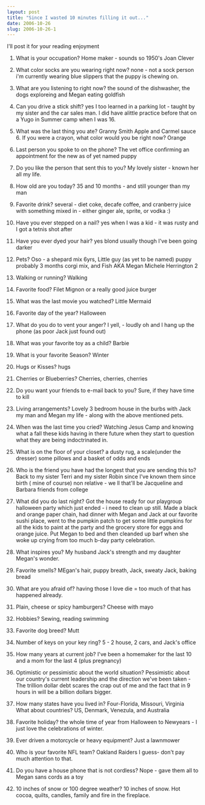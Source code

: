 ```yaml
---
layout: post
title: "Since I wasted 10 minutes filling it out..."
date: 2006-10-26
slug: 2006-10-26-1
---
```


I&apos;ll post it for your reading enjoyment

1. What is your occupation?  Home maker - sounds so 1950&apos;s Joan Clever
2. What color socks are you wearing right now? none - not a sock person i&apos;m currently wearing blue slippers that the puppy is chewing on.

3. What are you listening to right now? the sound of the dishwasher, the dogs exploreing and Megan eating goldfish
 4. Can you drive a stick shift? yes I too learned in a parking lot - taught by my sister and the car sales man.  I did have alittle practice before that on a Yugo in Summer camp when I was 16.
 5. What was the last thing you ate?   Granny Smith Apple and Carmel sauce
     6. If you were a crayon, what color would you be right now?  Orange

7. Last person you spoke to on the phone?   The vet office confirming an appointment for the new as of yet named puppy
8. Do you like the person that sent this to you?   My lovely sister - known her all my life.
9. How old are you today?  35 and 10 months - and still younger than my man
10. Favorite drink?   several - diet coke, decafe coffee, and cranberry juice with something mixed in - either ginger ale, sprite, or vodka :)

11. Have you ever stepped on a nail?   yes when I was a kid - it was rusty and I got a tetnis shot after
12. Have you ever dyed your hair?   yes blond usually though I&apos;ve been going darker
13. Pets?  Oso - a shepard mix 6yrs, Little guy (as yet to be named) puppy probably 3 months corgi mix, and Fish AKA Megan Michele Herrington 2

14. Walking or running?   Walking
15. Favorite food?  Filet Mignon or a really good juice burger
16. What was the last movie you watched?   Little Mermaid
17. Favorite day of the year?  Halloween
18. What do you do to vent your anger?   I yell, - loudly oh  and I hang up the phone (as poor Jack just found out)
19. What was your favorite toy as a child?  Barbie
20. What is your favorite Season?  Winter
21. Hugs or Kisses?   hugs
22. Cherries or Blueberries?  Cherries, cherries, cherries
23. Do you want your friends to e-mail back to you?  Sure, if they have time to kill
24. Living arrangements?   Lovely 3 bedroom house in the burbs with Jack my man and Megan my life - along with the above mentioned pets.

25. When was the last time you cried?  Watching Jesus Camp and knowing what a fall these kids having in there future when they start to question what they are being indoctrinated in.
26.  What is on the floor of your closet?  a dusty rug, a scale(under the dresser) some pillows and a basket of odds and ends
27. Who is the friend you have had the longest that you are sending this to?  Back to my sister Terri and my sister Robin since I&apos;ve known them since birth ( mine of course) non relative - we ll that&apos;ll be Jacqueline and Barbara friends from college

28. What did you do last night? Got the house ready for our playgroup halloween party which just ended - i need to clean up still.  Made a black and orange paper chain, had dinner with Megan and Jack at our favorite sushi place, went to the pumpkin patch to get some little pumpkins for all the kids to paint at the party and the grocery store for eggs and orange juice.  Put Megan to bed and then cleanded up barf when she woke up crying from too much b-day party celebration.

29. What inspires you?  My husband Jack&apos;s strength and my daughter Megan&apos;s wonder.
30. Favorite smells?  MEgan&apos;s hair, puppy breath, Jack, sweaty Jack, baking bread

31. What are you afraid of? having those I love die = too much of that has happened already.

32. Plain, cheese or spicy hamburgers?   Cheese with mayo

33. Hobbies?  Sewing, reading swimming
34. Favorite dog breed?  Mutt
35. Number of keys on your key ring?   5 - 2 house, 2 cars, and Jack&apos;s office
36. How many years at current job?  I&apos;ve been a homemaker for the last 10 and a mom for the last 4 (plus pregnancy)
37. Optimistic or pessimistic about the world situation?  Pessimistic about our country&apos;s current leadership and the direction we&apos;ve been taken - The trillion dollar debt scares the crap out of me and the fact that in 9 hours in will be a billion dollars bigger.
38. How many states have you lived in?  Four-Florida, Missouri, Virginia
What about countries? US, Denmark, Venezula, and Australia
39. Favorite holiday?  the whole time of year from Halloween to Newyears - I just love the celebrations of winter.
40. Ever driven a motorcycle or heavy equipment?   Just a lawnmower
41. Who is your favorite NFL team?   Oakland Raiders I guess-  don&apos;t pay much attention to that.
42. Do you have a house phone that is not cordless?   Nope - gave them all to Megan sans cords as a toy
 43. 10 inches of snow or 100 degree weather?  10 inches of snow. Hot cocoa, quilts, candles, family and fire in the fireplace.




